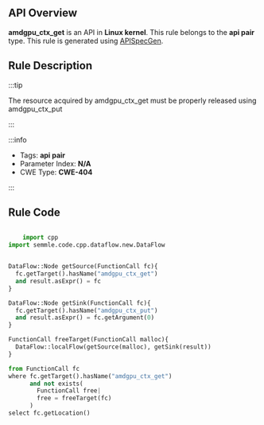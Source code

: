 ---
---


## API Overview
**amdgpu_ctx_get** is an API in **Linux kernel**. This rule belongs to the **api pair** type. This rule is generated using [APISpecGen](../../tools/APISpecGen).
## Rule Description

:::tip

The resource acquired by amdgpu_ctx_get must be properly released using amdgpu_ctx_put

:::

:::info

- Tags: **api pair**
- Parameter Index: **N/A**
- CWE Type: **CWE-404**

:::

## Rule Code
```python

    import cpp
import semmle.code.cpp.dataflow.new.DataFlow


DataFlow::Node getSource(FunctionCall fc){
  fc.getTarget().hasName("amdgpu_ctx_get")
  and result.asExpr() = fc
}

DataFlow::Node getSink(FunctionCall fc){
  fc.getTarget().hasName("amdgpu_ctx_put")
  and result.asExpr() = fc.getArgument(0)
}

FunctionCall freeTarget(FunctionCall malloc){
  DataFlow::localFlow(getSource(malloc), getSink(result))
}

from FunctionCall fc
where fc.getTarget().hasName("amdgpu_ctx_get")
      and not exists(
        FunctionCall free| 
        free = freeTarget(fc)
      )
select fc.getLocation()

    
```